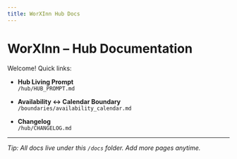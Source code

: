 ```yaml
---
title: WorXInn Hub Docs
---
```


# WorXInn – Hub Documentation

Welcome! Quick links:

- **Hub Living Prompt**  
  `/hub/HUB_PROMPT.md`

- **Availability ↔ Calendar Boundary**  
  `/boundaries/availability_calendar.md`

- **Changelog**  
  `/hub/CHANGELOG.md`

---

_Tip: All docs live under this `/docs` folder. Add more pages anytime._
